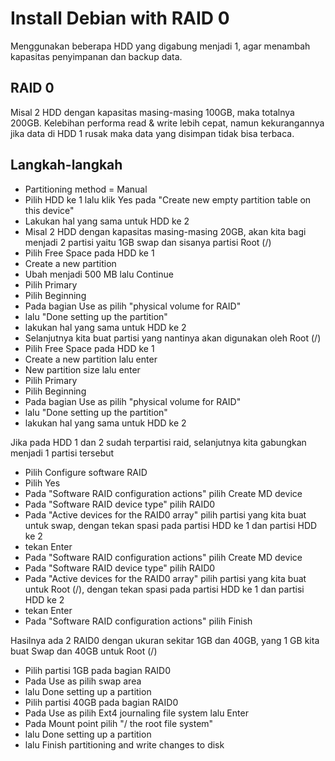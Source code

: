 # Install Debian with RAID 0
Menggunakan beberapa HDD yang digabung menjadi 1, agar menambah kapasitas penyimpanan dan backup data.

## RAID 0
Misal 2 HDD dengan kapasitas masing-masing 100GB, maka totalnya 200GB. Kelebihan performa read & write lebih cepat, namun kekurangannya jika data di HDD 1 rusak maka data yang disimpan tidak bisa terbaca.

## Langkah-langkah 
- Partitioning method = Manual
- Pilih HDD ke 1 lalu klik Yes pada "Create new empty partition table on this device"
- Lakukan hal yang sama untuk HDD ke 2
- Misal 2 HDD dengan kapasitas masing-masing 20GB, akan kita bagi menjadi 2 partisi yaitu 1GB swap dan sisanya partisi Root (/)
- Pilih Free Space pada HDD ke 1
- Create a new partition
- Ubah menjadi 500 MB lalu Continue
- Pilih Primary
- Pilih Beginning
- Pada bagian Use as pilih "physical volume for RAID"
- lalu "Done setting up the partition"
- lakukan hal yang sama untuk HDD ke 2
- Selanjutnya kita buat partisi yang nantinya akan digunakan oleh Root (/)
- Pilih Free Space pada HDD ke 1
- Create a new partition lalu enter
- New partition size lalu enter
- Pilih Primary
- Pilih Beginning
- Pada bagian Use as pilih "physical volume for RAID"
- lalu "Done setting up the partition"
- lakukan hal yang sama untuk HDD ke 2

Jika pada HDD 1 dan 2 sudah terpartisi raid, selanjutnya kita gabungkan menjadi 1 partisi tersebut

- Pilih Configure software RAID
- Pilih Yes
- Pada "Software RAID configuration actions" pilih Create MD device
- Pada "Software RAID device type" pilih RAID0
- Pada "Active devices for the RAID0 array" pilih partisi yang kita buat untuk swap, dengan tekan spasi pada partisi HDD ke 1 dan partisi HDD ke 2
- tekan Enter
- Pada "Software RAID configuration actions" pilih Create MD device
- Pada "Software RAID device type" pilih RAID0
- Pada "Active devices for the RAID0 array" pilih partisi yang kita buat untuk Root (/), dengan tekan spasi pada partisi HDD ke 1 dan partisi HDD ke 2
- tekan Enter
- Pada "Software RAID configuration actions" pilih Finish

Hasilnya ada 2 RAID0 dengan ukuran sekitar 1GB dan 40GB, yang 1 GB kita buat Swap dan 40GB untuk Root (/)
- Pilih partisi 1GB pada bagian RAID0
- Pada Use as pilih swap area
- lalu Done setting up a partition
- Pilih partisi 40GB pada bagian RAID0
- Pada Use as pilih Ext4 journaling file system lalu Enter
- Pada Mount point pilih "/ the root file system"
- lalu Done setting up a partition
- lalu Finish partitioning and write changes to disk
